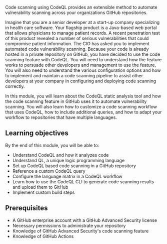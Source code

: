 Code scanning using CodeQL provides an extensible method to automate vulnerability scanning across your organizations GitHub repositories.

Imagine that you are a senior developer at a start-up company specializing in health care software. Your flagship product is a Java-based web portal that allows physicians to manage patient records. A recent penetration test of this product revealed a number of serious vulnerabilities that could compromise patient information. The CIO has asked you to implement automated code vulnerability scanning. Because your code is already hosted in a private repository on GitHub, you have decided to use the code scanning feature with CodeQL. You will need to understand how the feature works to persuade other developers and management to use the feature. You will also need to understand the various configuration options and how to implement and maintain a code scanning pipeline to assist other developers at your company in configuring and deploying code scanning correctly.

In this module, you will learn about the CodeQL static analysis tool and how the code scanning feature in GitHub uses it to automate vulnerability scanning. You will also learn how to customize a code scanning workflow that uses CodeQL, how to include additional queries, and how to adapt your workflow to repositories that have multiple languages.

## Learning objectives

By the end of this module, you will be able to:

* Understand CodeQL and how it analyzes code
* Understand QL, a unique logic programming language
* Set up CodeQL based code scanning in a GitHub repository
* Reference a custom CodeQL query
* Configure the language matrix in a CodeQL workflow
* Learn how to use the CodeQL CLI to generate code scanning results and upload them to GitHub
* Implement custom build steps

## Prerequisites

- A GitHub enterprise account with a GitHub Advanced Security license
- Necessary permissions to administrate your repository
- Knowledge of GitHub Advanced Security's code scanning feature
- Knowledge of GitHub Actions

